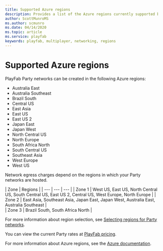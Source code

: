 ```yaml
---
title: Supported Azure regions
description: Provides a list of the Azure regions currently supported by PlayFab Party
author: ScottMunroMS
ms.author: scmunro
ms.date: 04/14/2020
ms.topic: article
ms.service: playfab
keywords: playfab, multiplayer, networking, regions
---
```


# Supported Azure regions

PlayFab Party networks can be created in the following Azure regions:

- Australia East
- Australia Southeast
- Brazil South
- Central US
- East Asia
- East US
- East US 2
- Japan East
- Japan West
- North Central US
- North Europe
- South Africa North
- South Central US
- Southeast Asia
- West Europe
- West US

Network egress charges depend on the regions in which your Party networks are hosted.

| Zone | Regions |
| --- | --- | --- |
| Zone 1 | West US, East US, North Central US, South Central US, East US 2, Central US, West Europe, North Europe |
| Zone 2 | East Asia, Southeast Asia, Japan East, Japan West, Australia East, Australia Southeast |  
| Zone 3 | Brazil South, South Africa North |

For more information about region selection, see [Selecting regions for Party networks](concepts-regions.md#selecting-regions-for-party-networks).

You can view the current Party rates at [PlayFab pricing](https://playfab.com/pricing).

For more information about Azure regions, see the [Azure documentation](https://azure.microsoft.com/global-infrastructure/regions/).

